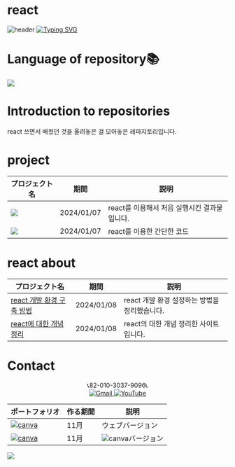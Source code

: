 # react
![header](https://capsule-render.vercel.app/api?type=egg&color=gradient&height=300&section=header&text=welcome%2&fontSize=50&desc=react%20개발%20페이지)
[![Typing SVG](https://readme-typing-svg.demolab.com?font=Fira+Code&pause=1000&color=F76F00&background=FFBD2F00&random=false&width=435&lines=%E3%81%A9%E3%81%86%E3%81%9E%E3%82%88%E3%82%8D%E3%81%97%E3%81%8F%E3%81%8A%E3%81%AD%E3%81%8C%E3%81%84%E3%81%97%E3%81%BE%E3%81%99%E3%80%82)](https://git.io/typing-svg)

# Language of repository📚
<img src="https://img.shields.io/badge/React-61DAFB?style=flat-square&logo=React&logoColor=black"/>

# Introduction to repositories 
 react 쓰면서 배웠던 것을 올려놓은 걸 모아놓은 레파지토리입니다.



 # project

  | プロジェクト名           | 期間          | 説明                 |
  |------------------------|---------------|--------------------|
  |<img src="https://github.com/do04200611/react/assets/74278578/ce6db54c-ae55-4df5-9da8-2222be6dfac5">|2024/01/07|react를 이용해서 처음 실행시킨 결과물입니다. |
 |<a href="https://github.com/do04200611/react/blob/main/chapter_03/Library.jsx"><img src="https://github.com/do04200611/react/assets/74278578/8a36dab1-81f6-4d4f-806c-00b202b3b304"></a>|2024/01/07|react를 이용한 간단한 코드|



# react about
  | プロジェクト名           | 期間          | 説明                 |
  |------------------------|---------------|--------------------|
  |[react 개발 환경 구축 방법](https://kim-kang-hyun.tistory.com/2)|2024/01/08|react 개발 환경 설정하는 방법을 정리했습니다. |
 |[react에 대한 개념 정리]( https://kim-kang-hyun.tistory.com/3)|2024/01/08|react의 대한 개념 정리한 사이트입니다.|



# Contact 



<p align="center">
  📞82-010-3037-9096📞 <br>
 
  <a href="mailto:a01030379096@gmail.com">
    <img src="https://img.shields.io/badge/-Gmail-red?style=for-the-badge&logo=Gmail" alt="Gmail">
  </a>
  <a href="https://www.youtube.com/channel/UC484ZJMavtoPOI4ey-HFdCA">
   <img src="https://img.shields.io/badge/-YouTube-red?style=for-the-badge&logo=youtube"  alt="YouTube">
 </a> <br>
 
  | ポートフォリオ           |  作る期間     |            説明  |
  |------------------------|---------------|----------------------------------------------|
  |<a href="https://kimganghyeon.my.canva.site/kimganghyeon"><img src="https://img.shields.io/badge/canva-purple?style=for-the-badge&logo=canva" alt="canva"></a>|11月|ウェブバージョン|
  |<a href="https://www.canva.com/design/DAFzY5opUiA/Ge33dSKE16cErBaDJDp-BA/edit"><img src="https://img.shields.io/badge/canva-purple?style=for-the-badge&logo=canva" alt="canva"></a>|11月|<img src="https://img.shields.io/badge/canva-purple?style=for-the-badge&logo=canva" alt="canva">バージョン|
</p>
<img src="https://capsule-render.vercel.app/api?type=egg&color=gradient&height=300&text=Thank%20you%20for%20watching.&section=footer" />
